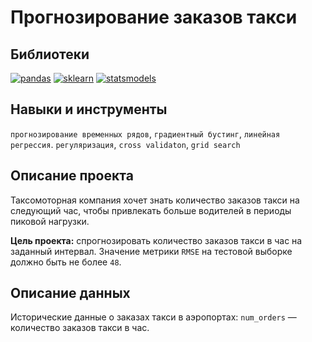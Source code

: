 # Прогнозирование заказов такси
## Библиотеки
[![pandas](https://badgen.net/badge/pandas/1.2.4/yellow)](https://pandas.pydata.org/)
[![sklearn](https://badgen.net/badge/sklearn/0.24.1/yellow)](https://scikit-learn.org/stable/)
[![statsmodels](https://badgen.net/badge/statsmodels/0.13.2/yellow)](https://www.statsmodels.org/stable/index.html)
## Навыки и инструменты
`прогнозирование временных рядов`, `градиентный бустинг`, `линейная регрессия`. `регуляризация`, `cross validaton`, `grid search`
## Описание проекта
Таксомоторная компания хочет знать количество заказов такси на следующий час, чтобы привлекать больше водителей в периоды пиковой нагрузки. 

**Цель проекта:** спрогнозировать количество заказов такси в час на заданный интервал. Значение метрики `RMSE` на тестовой выборке должно быть не более `48`.

## Описание данных
Исторические данные о заказах такси в аэропортах:
`num_orders` — количество заказов такси в час. 
